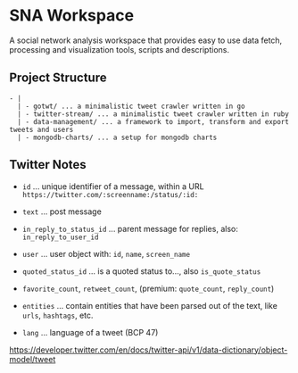 
# SNA Workspace

A social network analysis workspace that provides easy to use data fetch,
processing and visualization tools, scripts and descriptions.


## Project Structure

```
- |
  | - gotwt/ ... a minimalistic tweet crawler written in go
  | - twitter-stream/ ... a minimalistic tweet crawler written in ruby
  | - data-management/ ... a framework to import, transform and export tweets and users
  | - mongodb-charts/ ... a setup for mongodb charts
```

## Twitter Notes

  - `id` ... unique identifier of a message, within a URL
    `https://twitter.com/:screenname:/status/:id:`

  - `text` ... post message

  - `in_reply_to_status_id` ... parent message for replies, also:
    `in_reply_to_user_id`

  - `user` ... user object with: `id`, `name`, `screen_name`

  - `quoted_status_id` ... is a quoted status to..., also `is_quote_status`

  - `favorite_count`, `retweet_count`, (premium: `quote_count`, `reply_count`)

  - `entities` ... contain entities that have been parsed out of the text, like
    `urls`, `hashtags`, etc.

  - `lang` ... language of a tweet (BCP 47)

https://developer.twitter.com/en/docs/twitter-api/v1/data-dictionary/object-model/tweet
